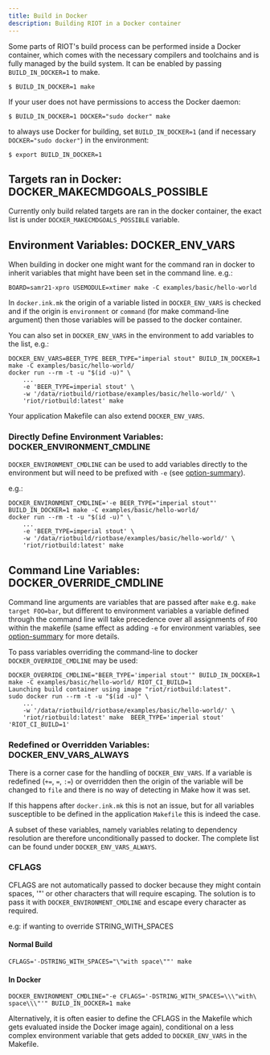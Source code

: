 ```yaml
---
title: Build in Docker
description: Building RIOT in a Docker container
---
```


Some parts of RIOT's build process can be performed inside a Docker container,
which comes with the necessary compilers and toolchains and is fully managed by
the build system. It can be enabled by passing `BUILD_IN_DOCKER=1` to make.

```shell
$ BUILD_IN_DOCKER=1 make
```

If your user does not have permissions to access the Docker daemon:

```shell
$ BUILD_IN_DOCKER=1 DOCKER="sudo docker" make
```

to always use Docker for building, set `BUILD_IN_DOCKER=1` (and if necessary
`DOCKER="sudo docker"`) in the environment:

```console
$ export BUILD_IN_DOCKER=1
```

## Targets ran in Docker: DOCKER_MAKECMDGOALS_POSSIBLE

Currently only build related targets are ran in the docker container, the exact
list is under `DOCKER_MAKECMDGOALS_POSSIBLE` variable.

## Environment Variables: DOCKER_ENV_VARS

When building in docker one might want for the command ran in docker to inherit
variables that might have been set in the command line. e.g.:

```shell
BOARD=samr21-xpro USEMODULE=xtimer make -C examples/basic/hello-world
```

In `docker.ink.mk` the origin of a variable listed in `DOCKER_ENV_VARS` is checked
and if the origin is `environment` or `command` (for make command-line argument)
then those variables will be  passed to the docker container.

You can also set in `DOCKER_ENV_VARS` in the environment to add variables to the
list, e.g.:

```shell
DOCKER_ENV_VARS=BEER_TYPE BEER_TYPE="imperial stout" BUILD_IN_DOCKER=1 make -C examples/basic/hello-world/
docker run --rm -t -u "$(id -u)" \
    ...
    -e 'BEER_TYPE=imperial stout' \
    -w '/data/riotbuild/riotbase/examples/basic/hello-world/' \
    'riot/riotbuild:latest' make
```

Your application Makefile can also extend `DOCKER_ENV_VARS`.

### Directly Define Environment Variables: DOCKER_ENVIRONMENT_CMDLINE

`DOCKER_ENVIRONMENT_CMDLINE` can be used to add variables directly to the environment
but will need to be prefixed with `-e` (see [option-summary]).

e.g.:

```shell
DOCKER_ENVIRONMENT_CMDLINE='-e BEER_TYPE="imperial stout"' BUILD_IN_DOCKER=1 make -C examples/basic/hello-world/
docker run --rm -t -u "$(id -u)" \
    ...
    -e 'BEER_TYPE=imperial stout' \
    -w '/data/riotbuild/riotbase/examples/basic/hello-world/' \
    'riot/riotbuild:latest' make
```

## Command Line Variables: DOCKER_OVERRIDE_CMDLINE

Command line arguments are variables that are passed after `make` e.g.
`make target FOO=bar`, but different to environment variables a variable defined
through the command line will take precedence over all assignments of `FOO` within
the makefile (same effect as adding `-e` for environment variables, see
[option-summary] for more details.

To pass variables overriding the command-line to docker `DOCKER_OVERRIDE_CMDLINE`
may be used:

```shell
DOCKER_OVERRIDE_CMDLINE="BEER_TYPE='imperial stout'" BUILD_IN_DOCKER=1 make -C examples/basic/hello-world/ RIOT_CI_BUILD=1
Launching build container using image "riot/riotbuild:latest".
sudo docker run --rm -t -u "$(id -u)" \
    ...
    -w '/data/riotbuild/riotbase/examples/basic/hello-world/' \
    'riot/riotbuild:latest' make  BEER_TYPE='imperial stout' 'RIOT_CI_BUILD=1'
```

### Redefined or Overridden Variables: DOCKER_ENV_VARS_ALWAYS

There is a corner case for the handling of `DOCKER_ENV_VARS`. If a variable is
redefined (`+=`, `=`, `:=`) or overridden then the origin of the variable will be changed
to `file` and there is no way of detecting in Make how it was set.

If this happens after `docker.ink.mk` this is not an issue, but for all variables
susceptible to be defined in the application `Makefile` this is indeed the case.

A subset of these variables, namely variables relating to dependency resolution
are therefore unconditionally passed to docker. The complete list can be found
under `DOCKER_ENV_VARS_ALWAYS`.

### CFLAGS

CFLAGS are not automatically passed to docker because they might contain spaces,
'"' or other characters that will require escaping. The solution is to pass it with
`DOCKER_ENVIRONMENT_CMDLINE` and escape every character as required.

e.g: if wanting to override STRING_WITH_SPACES

#### Normal Build

```shell
CFLAGS='-DSTRING_WITH_SPACES="\"with space\""' make
```

#### In Docker

```shell
DOCKER_ENVIRONMENT_CMDLINE="-e CFLAGS='-DSTRING_WITH_SPACES=\\\"with\ space\\\"'" BUILD_IN_DOCKER=1 make
```

Alternatively, it is often easier to define the CFLAGS in the Makefile which gets
evaluated inside the Docker image again), conditional on a less complex environment
variable that gets added to `DOCKER_ENV_VARS` in the Makefile.

[option-summary]: https://www.gnu.org/software/make/manual/html_node/Options-Summary.html
